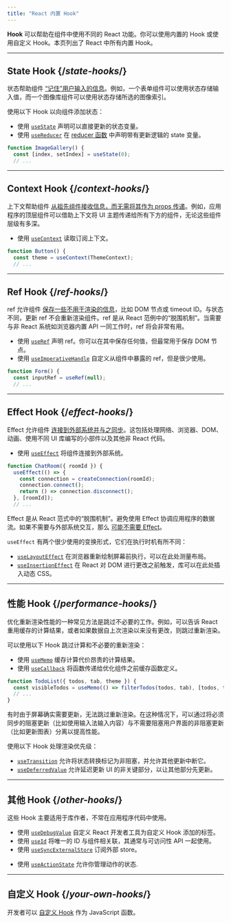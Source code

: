 ```yaml
---
title: "React 内置 Hook"
---
```


<Intro>

**Hook** 可以帮助在组件中使用不同的 React 功能。你可以使用内置的 Hook 或使用自定义 Hook。本页列出了 React 中所有内置 Hook。

</Intro>

---

## State Hook {/*state-hooks*/}

状态帮助组件 [“记住”用户输入的信息](/learn/state-a-components-memory)。例如，一个表单组件可以使用状态存储输入值，而一个图像库组件可以使用状态存储所选的图像索引。

使用以下 Hook 以向组件添加状态：

* 使用 [`useState`](/reference/react/useState) 声明可以直接更新的状态变量。
* 使用 [`useReducer`](/reference/react/useReducer) 在 [reducer 函数](/learn/extracting-state-logic-into-a-reducer) 中声明带有更新逻辑的 state 变量。

```js
function ImageGallery() {
  const [index, setIndex] = useState(0);
  // ...
```

---

## Context Hook {/*context-hooks*/}

上下文帮助组件 [从祖先组件接收信息，而无需将其作为 props 传递](/learn/passing-props-to-a-component)。例如，应用程序的顶层组件可以借助上下文将 UI 主题传递给所有下方的组件，无论这些组件层级有多深。

* 使用 [`useContext`](/reference/react/useContext) 读取订阅上下文。

```js
function Button() {
  const theme = useContext(ThemeContext);
  // ...
```

---

## Ref Hook {/*ref-hooks*/}

ref 允许组件 [保存一些不用于渲染的信息](/learn/referencing-values-with-refs)，比如 DOM 节点或 timeout ID。与状态不同，更新 ref 不会重新渲染组件。ref 是从 React 范例中的“脱围机制”。当需要与非 React 系统如浏览器内置 API 一同工作时，ref 将会非常有用。

* 使用 [`useRef`](/reference/react/useRef) 声明 ref。你可以在其中保存任何值，但最常用于保存 DOM 节点。
* 使用 [`useImperativeHandle`](/reference/react/useImperativeHandle) 自定义从组件中暴露的 ref，但是很少使用。

```js
function Form() {
  const inputRef = useRef(null);
  // ...
```

---

## Effect Hook {/*effect-hooks*/}

Effect 允许组件 [连接到外部系统并与之同步](/learn/synchronizing-with-effects)。这包括处理网络、浏览器、DOM、动画、使用不同 UI 库编写的小部件以及其他非 React 代码。

* 使用 [`useEffect`](/reference/react/useEffect) 将组件连接到外部系统。

```js
function ChatRoom({ roomId }) {
  useEffect(() => {
    const connection = createConnection(roomId);
    connection.connect();
    return () => connection.disconnect();
  }, [roomId]);
  // ...
```

Effect 是从 React 范式中的“脱围机制”。避免使用 Effect 协调应用程序的数据流。如果不需要与外部系统交互，那么 [可能不需要 Effect](/learn/you-might-not-need-an-effect)。

`useEffect` 有两个很少使用的变换形式，它们在执行时机有所不同：

* [`useLayoutEffect`](/reference/react/useLayoutEffect) 在浏览器重新绘制屏幕前执行，可以在此处测量布局。
* [`useInsertionEffect`](/reference/react/useInsertionEffect) 在 React 对 DOM 进行更改之前触发，库可以在此处插入动态 CSS。

---

## 性能 Hook {/*performance-hooks*/}

优化重新渲染性能的一种常见方法是跳过不必要的工作。例如，可以告诉 React 重用缓存的计算结果，或者如果数据自上次渲染以来没有更改，则跳过重新渲染。

可以使用以下 Hook 跳过计算和不必要的重新渲染：

- 使用 [`useMemo`](/reference/react/useMemo) 缓存计算代价昂贵的计算结果。
- 使用 [`useCallback`](/reference/react/useCallback) 将函数传递给优化组件之前缓存函数定义。

```js
function TodoList({ todos, tab, theme }) {
  const visibleTodos = useMemo(() => filterTodos(todos, tab), [todos, tab]);
  // ...
}
```

有时由于屏幕确实需要更新，无法跳过重新渲染。在这种情况下，可以通过将必须同步的阻塞更新（比如使用输入法输入内容）与不需要阻塞用户界面的非阻塞更新（比如更新图表）分离以提高性能。

使用以下 Hook 处理渲染优先级：

- [`useTransition`](/reference/react/useTransition) 允许将状态转换标记为非阻塞，并允许其他更新中断它。
- [`useDeferredValue`](/reference/react/useDeferredValue) 允许延迟更新 UI 的非关键部分，以让其他部分先更新。

---

## 其他 Hook {/*other-hooks*/}

这些 Hook 主要适用于库作者，不常在应用程序代码中使用。

- 使用 [`useDebugValue`](/reference/react/useDebugValue) 自定义 React 开发者工具为自定义 Hook 添加的标签。
- 使用 [`useId`](/reference/react/useId) 将唯一的 ID 与组件相关联，其通常与可访问性 API 一起使用。
- 使用 [`useSyncExternalStore`](/reference/react/useSyncExternalStore) 订阅外部 store。
* 使用 [`useActionState`](/reference/react/useActionState) 允许你管理动作的状态.

---

## 自定义 Hook {/*your-own-hooks*/}

开发者可以 [自定义 Hook](/learn/reusing-logic-with-custom-hooks#extracting-your-own-custom-hook-from-a-component) 作为 JavaScript 函数。
